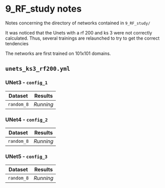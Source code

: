 # 9_RF_study notes

Notes concerning the directory of networks contained in `9_RF_study/`

It was noticed that the Unets with a rf 200 and ks 3 were not correctly calculated.
Thus, several trainings are relaunched to try to get the correct tendencies 

The networks are first trained on 101x101 domains.

## `unets_ks3_rf200.yml`

### UNet3 - `config_1`

| Dataset            | Results   |
| ------------------ | --------- |
| `random_8`         | *Running* |


### UNet4 - `config_2`

| Dataset            | Results   |
| ------------------ | --------- |
| `random_8`         | *Running* |


### UNet5 - `config_3`

| Dataset            | Results   |
| ------------------ | --------- |
| `random_8`         | *Running* |

